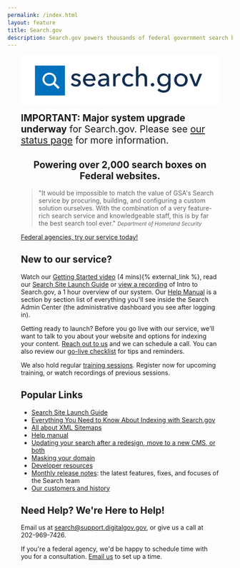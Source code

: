 ```yaml
---
permalink: /index.html
layout: feature
title: Search.gov
description: Search.gov powers thousands of federal government search boxes. Use it to improve the public's search experience on your agency's site.
---
```



<article class="article feature" style="padding:0 30px; margin-top: 10px;">
<div class="banner" style="text-center center-block">
  <a href="/">
    <img class="img-responsive center-block" src="/img/searchdotgovlogo.png" alt="Search.gov logo"/>
  </a>
</div>

<span style="font-size:1.5em;">**IMPORTANT: Major system upgrade underway** for Search.gov. Please see [our status page](https://search.gov/status.html) for more information.</span>

<div style="text-align: center;">
<h1>Powering over 2,000 search boxes on Federal websites.</h1>
</div>

> "It would be impossible to match the value of GSA's Search service by procuring, building, and configuring a custom solution ourselves. With the combination of a very feature-rich search service and knowledgeable staff, this is by far the best search tool ever."
<small><cite>Department of Homeland Security</cite></small>

<div class='signup-wrapper'>
  <a href="http://search.usa.gov/signup" class="btn btn-primary btn-large">Federal agencies, try our service today!</a>
</div>

## New to our service?

Watch our <a href="https://www.youtube.com/watch?v=p-y9T23ziEg">Getting Started video</a> (4 mins){% external_link %}, read our [Search Site Launch Guide](https://search.gov/manual/site-launch-guide.html) or [view a recording](https://search.gov/manual/training.html) of Intro to Search.gov, a 1 hour overview of our system.  Our <a href="/manual/index.html">Help Manual</a> is a section by section list of everything you'll see inside the Search Admin Center (the administrative dashboard you see after logging in).

Getting ready to launch? Before you go live with our service, we'll want to talk to you about your website and options for indexing your content. [Reach out to us](mailto:search@support.digitalgov.gov) and we can schedule a call.  You can also review our [go-live checklist](https://search.gov/blog/go-live.html) for tips and reminders.

We also hold regular [training sessions](https://search.gov/manual/training.html). Register now for upcoming training, or watch recordings of previous sessions.

## Popular Links

* [Search Site Launch Guide](https://search.gov/manual/site-launch-guide.html)
* [Everything You Need to Know About Indexing with Search.gov](https://search.gov/manual/indexing-with-searchgov.html)
* [All about XML Sitemaps](https://search.gov/manual/sitemaps.html)
* [Help manual](https://search.gov/manual/index.html)
* [Updating your search after a redesign, move to a new CMS, or both](https://search.gov/manual/redesign.html)
* [Masking your domain](https://search.gov/manual/cname.html)
* [Developer resources](https://search.gov/developer/index.html)
* [Monthly release notes](https://search.gov/tagged/release-notes/): the latest features, fixes, and focuses of the Search team
* [Our customers and history](https://search.gov/customers.html)

## Need Help? We're Here to Help!

Email us at <search@support.digitalgov.gov>, or give us a call at 202-969-7426.

If you're a federal agency, we'd be happy to schedule time with you for a consultation. [Email us](mailto:search@support.digitalgov.gov) to set up a time.
</article>
